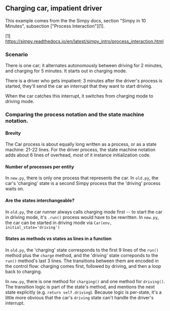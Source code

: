 ## Charging car, impatient driver

This example comes from the the Simpy docs, section "Simpy in 10
Minutes", subsection ["Process Interaction"][1].

[1] https://simpy.readthedocs.io/en/latest/simpy_intro/process_interaction.html

### Scenario

There is one car; it alternates autonomously between driving for 2 minutes, and charging for 5 minutes. It starts out in charging mode.

There is a driver who gets impatient: 3 minutes after the driver's process is started, they'll send the car an interrupt that they want to start driving.

When the car catches this interrupt, it switches from charging mode to driving mode.

### Comparing the process notation and the state machine notation.

#### Brevity

The Car process is about equally long written as a process, or as a state
machine: 21-22 lines. For the driver process, the state machine notation adds
about 6 lines of overhead, most of it instance initialization code.

#### Number of processes per entity

In `new.py`, there is only one process that represents the car. In `old.py`, the car's 'charging' state is a second Simpy process that the 'driving' process waits on.

#### Are the states interchangeable?

In `old.py`, the car runner always calls charging mode first -- to start the car in driving mode, it's `.run()` process would have to be rewritten. In `new.py`, the car can be started in driving mode via `Car(env, initial_state='driving')`

#### States as methods vs states as lines in a function

In `old.py`, the 'charging' state corresponds to the first 9 lines of the `run()` method plus the `charge` method, and the 'driving' state correponds to the `run()` method's last 3 lines. The transitions between them are encoded in the control flow: charging comes first, followed by driving, and then a loop back to charging.

In `new.py`, there is one method for `charging()` and one method for `driving()`. The transition logic is part of the state's method, and mentions the next state explicitly (e.g. `return self.driving`). Because logic is per-state, it's a little more obvious that the car's `driving` state can't handle the driver's interrupt.
